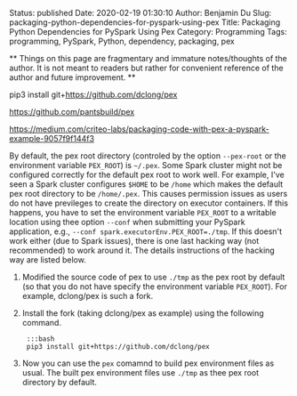 Status: published
Date: 2020-02-19 01:30:10
Author: Benjamin Du
Slug: packaging-python-dependencies-for-pyspark-using-pex
Title: Packaging Python Dependencies for PySpark Using Pex
Category: Programming
Tags: programming, PySpark, Python, dependency, packaging, pex

**
Things on this page are fragmentary and immature notes/thoughts of the author.
It is not meant to readers but rather for convenient reference of the author and future improvement.
**

pip3 install git+https://github.com/dclong/pex

https://github.com/pantsbuild/pex

https://medium.com/criteo-labs/packaging-code-with-pex-a-pyspark-example-9057f9f144f3

By default,
the pex root directory 
(controled by the option `--pex-root` or the environment variable `PEX_ROOT`) 
is `~/.pex`.
Some Spark cluster might not be configured correctly 
for the default pex root to work well.
For example,
I've seen a Spark cluster configures `$HOME` to be `/home`
which makes the default pex root directory to be `/home/.pex`.
This causes permission issues 
as users do not have previleges to create the directory on executor containers.
If this happens, 
you have to set the environment variable `PEX_ROOT` 
to a writable location using thee option `--conf` 
when submitting your PySpark application,
e.g., `--conf spark.executorEnv.PEX_ROOT=./tmp`.
If this doesn't work either (due to Spark issues),
there is one last hacking way (not recommended) to work around it.
The details instructions of the hacking way are listed below.

1. Modified the source code of pex to use `./tmp` 
    as the pex root by default 
    (so that you do not have specify the environment variable `PEX_ROOT`).
    For example,
    dclong/pex is such a fork. 

2. Install the fork (taking dclong/pex as example) using the following command.

        :::bash
        pip3 install git+https://github.com/dclong/pex

3. Now you can use the `pex` comamnd to build pex environment files as usual. 
    The built pex environment files use `./tmp` as thee pex root directory by default.


